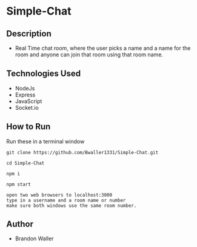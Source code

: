 # Simple-Chat

## Description

- Real Time chat room, where the user picks a name and a name for the room and anyone can join that room using that room name. 

## Technologies Used
- NodeJs
- Express
- JavaScript
- Socket.io

## How to Run
Run these in a terminal window
```
git clone https://github.com/Bwaller1331/Simple-Chat.git

cd Simple-Chat

npm i

npm start

open two web browsers to localhost:3000
type in a username and a room name or number
make sure both windows use the same room number.
```

## Author
- Brandon Waller
